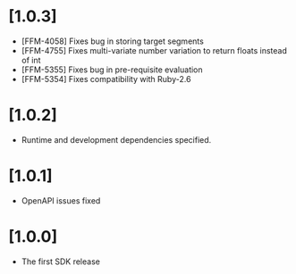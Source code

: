 # [1.0.3]

- [FFM-4058] Fixes bug in storing target segments
- [FFM-4755] Fixes multi-variate number variation to return floats instead of int
- [FFM-5355] Fixes bug in pre-requisite evaluation
- [FFM-5354] Fixes compatibility with Ruby-2.6

# [1.0.2]

- Runtime and development dependencies specified.

# [1.0.1]

- OpenAPI issues fixed

# [1.0.0]

- The first SDK release
